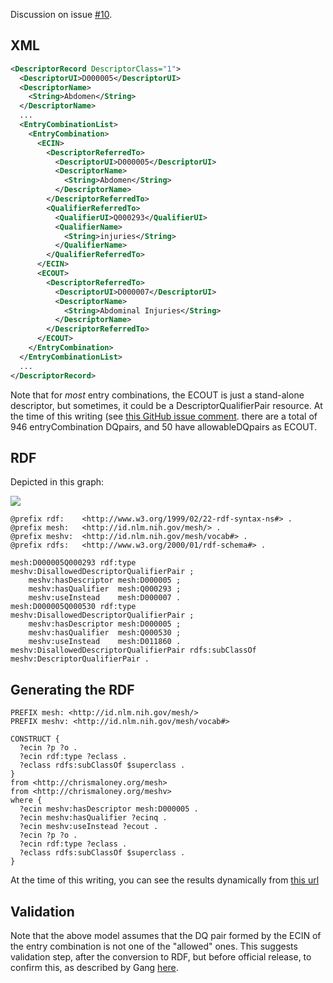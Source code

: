 Discussion on issue [#10](https://github.com/HHS/mesh-rdf/issues/22).

## XML

```xml
<DescriptorRecord DescriptorClass="1">
  <DescriptorUI>D000005</DescriptorUI>
  <DescriptorName>
    <String>Abdomen</String>
  </DescriptorName>
  ...
  <EntryCombinationList>
    <EntryCombination>
      <ECIN>
        <DescriptorReferredTo>
          <DescriptorUI>D000005</DescriptorUI>
          <DescriptorName>
            <String>Abdomen</String>
          </DescriptorName>
        </DescriptorReferredTo>
        <QualifierReferredTo>
          <QualifierUI>Q000293</QualifierUI>
          <QualifierName>
            <String>injuries</String>
          </QualifierName>
        </QualifierReferredTo>
      </ECIN>
      <ECOUT>
        <DescriptorReferredTo>
          <DescriptorUI>D000007</DescriptorUI>
          <DescriptorName>
            <String>Abdominal Injuries</String>
          </DescriptorName>
        </DescriptorReferredTo>
      </ECOUT>
    </EntryCombination>
  </EntryCombinationList>
  ...
</DescriptorRecord>
```

Note that for *most* entry combinations, the ECOUT is just a stand-alone descriptor, but sometimes,
it could be a DescriptorQualifierPair resource.  At the time of this writing (see [this GitHub
issue comment](https://github.com/HHS/mesh-rdf/issues/12#issuecomment-51688049). there are a total of 946 
entryCombination DQpairs, and 50 have allowableDQpairs as ECOUT.

## RDF

Depicted in this graph:

![](https://github.com/HHS/mesh-rdf/blob/master/doc/EntryCombinations.png)


```
@prefix rdf:	<http://www.w3.org/1999/02/22-rdf-syntax-ns#> .
@prefix mesh:	<http://id.nlm.nih.gov/mesh/> .
@prefix meshv:	<http://id.nlm.nih.gov/mesh/vocab#> .
@prefix rdfs:	<http://www.w3.org/2000/01/rdf-schema#> .

mesh:D000005Q000293	rdf:type	meshv:DisallowedDescriptorQualifierPair ;
	meshv:hasDescriptor	mesh:D000005 ;
	meshv:hasQualifier	mesh:Q000293 ;
	meshv:useInstead	mesh:D000007 .
mesh:D000005Q000530	rdf:type	meshv:DisallowedDescriptorQualifierPair ;
	meshv:hasDescriptor	mesh:D000005 ;
	meshv:hasQualifier	mesh:Q000530 ;
	meshv:useInstead	mesh:D011860 .
meshv:DisallowedDescriptorQualifierPair	rdfs:subClassOf	meshv:DescriptorQualifierPair .
```

## Generating the RDF

```sparql
PREFIX mesh: <http://id.nlm.nih.gov/mesh/>
PREFIX meshv: <http://id.nlm.nih.gov/mesh/vocab#>

CONSTRUCT { 
  ?ecin ?p ?o .
  ?ecin rdf:type ?eclass .
  ?eclass rdfs:subClassOf $superclass .
}
from <http://chrismaloney.org/mesh>
from <http://chrismaloney.org/meshv>
where {
  ?ecin meshv:hasDescriptor mesh:D000005 .
  ?ecin meshv:hasQualifier ?ecinq .
  ?ecin meshv:useInstead ?ecout .
  ?ecin ?p ?o .
  ?ecin rdf:type ?eclass .
  ?eclass rdfs:subClassOf $superclass .
}
```

At the time of this writing, you can see the results dynamically from [this url](http://jatspan.org:8890/sparql?query=PREFIX%20mesh%3A%20%3Chttp%3A%2F%2Fid.nlm.nih.gov%2Fmesh%2F%3E%0APREFIX%20meshv%3A%20%3Chttp%3A%2F%2Fid.nlm.nih.gov%2Fmesh%2Fvocab%23%3E%0A%0ACONSTRUCT%20%7B%20%0A%20%20%3Fecin%20%3Fp%20%3Fo%20.%0A%20%20%3Fecin%20rdf%3Atype%20%3Feclass%20.%0A%20%20%3Feclass%20rdfs%3AsubClassOf%20%24superclass%20.%0A%7D%0Afrom%20%3Chttp%3A%2F%2Fchrismaloney.org%2Fmesh%3E%0Afrom%20%3Chttp%3A%2F%2Fchrismaloney.org%2Fmeshv%3E%0Awhere%20%7B%0A%20%20%3Fecin%20meshv%3AhasDescriptor%20mesh%3AD000005%20.%0A%20%20%3Fecin%20meshv%3AhasQualifier%20%3Fecinq%20.%0A%20%20%3Fecin%20meshv%3AuseInstead%20%3Fecout%20.%0A%20%20%3Fecin%20%3Fp%20%3Fo%20.%0A%20%20%3Fecin%20rdf%3Atype%20%3Feclass%20.%0A%20%20%3Feclass%20rdfs%3AsubClassOf%20%24superclass%20.%0A%7D&format=TURTLE)

## Validation

Note that the above model assumes that the DQ pair formed by the ECIN of the entry combination is
not one of the "allowed" ones.  This suggests validation step, after the conversion to RDF, but before
official release, to confirm this, as described by Gang [here](https://github.com/HHS/mesh-rdf/issues/12#issuecomment-51687881).